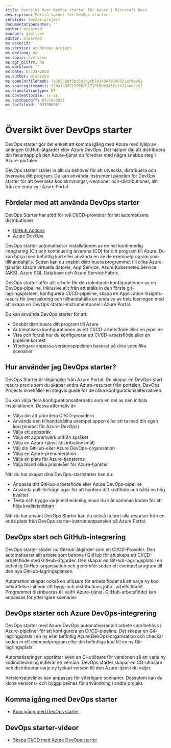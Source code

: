 ```yaml
---
title: Översikt över DevOps starter för Azure | Microsoft Docs
description: Förstå värdet för DevOps starter
services: devops-project
documentationcenter: ''
author: mlearned
manager: gwallace
editor: mlearned
ms.assetid: ''
ms.service: az-devops-project
ms.devlang: na
ms.topic: overview
ms.tgt_pltfrm: na
ms.workload: ''
ms.date: 03/24/2020
ms.author: mlearned
ms.openlocfilehash: 7c36539ef5be503b2cb7e14047e596522ef8e962
ms.sourcegitcommit: 910a1a38711966cb171050db245fc3b22abc8c5f
ms.translationtype: MT
ms.contentlocale: sv-SE
ms.lasthandoff: 03/19/2021
ms.locfileid: "92330656"
---
```

# <a name="overview-of-devops-starter"></a>Översikt över DevOps starter

 DevOps starter gör det enkelt att komma igång med Azure med hjälp av antingen GitHub-åtgärder eller Azure DevOps. Det hjälper dig att distribuera din favoritapp på den Azure-tjänst du föredrar med några snabba steg i Azure-portalen. 

 DevOps starter ställer in allt du behöver för att utveckla, distribuera och övervaka ditt program. Du kan använda instrument panelen för DevOps starter för att övervaka kod skrivningar,-versioner och-distributioner, allt från en enda vy i Azure Portal.

## <a name="advantages-of-using-devops-starter"></a>Fördelar med att använda DevOps starter

  DevOps Starter har stöd för två CI/CD-providrar för att automatisera distributioner
  * [GitHub Actions](https://github.com/features/actions)
  * [Azure DevOps](https://azure.microsoft.com/services/devops)

  DevOps starter automatiserar installationen av en hel kontinuerlig integrering (CI) och kontinuerlig leverans (CD) för ditt program till Azure.  Du kan börja med befintlig kod eller använda en av de exempelprogram som tillhandahålls. Sedan kan du snabbt distribuera programmet till olika Azure-tjänster såsom virtuella datorer, App Service, Azure Kubernetes Service (AKS), Azure SQL Database och Azure Service Fabric.  

  DevOps starter utför allt arbete för den inledande konfigurationen av en DevOps-pipeline, inklusive allt från att ställa in den första git-lagringsplatsen, konfigurera CI/CD-pipeline, skapa en Application Insights-resurs för övervakning och tillhandahålla en enda vy av hela lösningen med att skapa en DevOps starter-instrumentpanel i Azure Portal.

Du kan använda DevOps starter för att:

* Snabbt distribuera ditt program till Azure
* Automatisera konfigurationen av ett CI/CD-arbetsflöde eller en pipeline
* Visa och förstå hur du konfigurerar ett CI/CD-arbetsflöde eller en pipeline korrekt
* Ytterligare anpassa versionspipelinen baserat på dina specifika scenarier

## <a name="how-to-use-devops-starter"></a>Hur använder jag DevOps starter?

  DevOps Starter är tillgängligt från Azure Portal. Du skapar en DevOps start resurs precis som du skapar andra Azure-resurser från portalen. DevOps Projects innehåller en stegvis guide för de olika konfigurationsalternativen.  

Du kan välja flera konfigurationsalternativ som en del av den initiala installationen. Dessa alternativ är:

* Välja din att prioritera CI/CD-providern
* Använda den tillhandahållna exempel appen eller att ta med din egen kod (endast för Azure-DevOps)
* Välja ett appspråk
* Välja ett appramverk utifrån språket
* Välja en Azure-tjänst (distributionsmål)
* Välj din GitHub-eller Azure DevOps-organisation
* Välja en Azure-prenumeration
* Välja en plats för Azure-tjänsterna
* Välja bland olika prisnivåer för Azure-tjänster

När du har skapat dina DevOps-startstarter kan du:

* Anpassa ditt GitHub-arbetsflöde eller Azure DevOps-pipeline
* Använda pull-förfrågningar för att hantera ditt kodflöde och hålla en hög kvalitet
* Testa och bygga varje incheckning innan du slår samman koden för att höja kvalitetsribban

När du har använt DevOps Starter kan du också ta bort alla resurser från en enda plats från DevOps starter-instrumentpanelen på Azure Portal.

## <a name="devops-starter-and-github-integration"></a>DevOps start och GitHub-integrering

DevOps starter stöder nu GitHub-åtgärder som en CI/CD-Provider. Den automatiserar allt arbete som behövs i GitHub för att skapa ett CI/CD-arbetsflöde med GitHub-åtgärder. Den skapar en GitHub-lagringsplats i en befintlig GitHub-organisation och genomför sedan ett exempel program till den nya GitHub-lagringsplatsen.  

Automation skapar också en utlösare för arbets flödet så att varje ny kod bekräftelse initierar ett bygg-och distributions jobb i arbets flödet. Programmet distribueras till valfri Azure-tjänst. GitHub-arbetsflödet kan anpassas för ytterligare scenarier. 

## <a name="devops-starter-and-azure-devops-integration"></a>DevOps starter och Azure DevOps-integrering

DevOps starter med Azure DevOps automatiserar allt arbete som behövs i Azure-pipeliner för att konfigurera en CI/CD-pipeline. Det skapar en Git-lagringsplats i en ny eller befintlig Azure DevOps-organisation och checkar sedan in ett exempelprogram eller din befintliga kod till en ny Git-lagringsplats.  

Automatiseringen upprättar även en CI-utlösare för versionen så att varje ny kodincheckning initierar en version. DevOps starter skapar en CD-utlösare och distribuerar varje ny lyckad version till den Azure-tjänst du väljer.  

Versionspipelines kan anpassas för ytterligare scenarier. Dessutom kan du klona versions- och byggpipelines för användning i andra projekt.

## <a name="getting-started-with-devops-starter"></a>Komma igång med DevOps starter

* [Kom igång med DevOps starter](./azure-devops-project-github.md)

##  <a name="devops-starter-videos"></a>DevOps starter-videor

* [Skapa CI/CD med Azure DevOps starter](https://www.youtube.com/watch?v=NuYDAs3kNV8)
